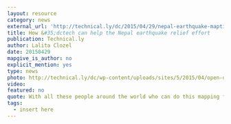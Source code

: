 ```yaml
---
layout: resource
category: news
external_url: 'http://technical.ly/dc/2015/04/29/nepal-earthquake-maptime-dc/'
title: How &#35;dctech can help the Nepal earthquake relief effort
publication: Technical.ly
author: Lalita Clozel
date: 20150429
mapgive_is_author: no
explicit_mention: yes
type: news
photo: http://technical.ly/dc/wp-content/uploads/sites/5/2015/04/open-data-day-dc-20151.jpg
video:
featured: no
quote: With all these people around the world who can do this mapping from their computer, we can bring a lot of resources to bear on the problem and get data to people that need it fast
tags:
  - insert here
---
```

